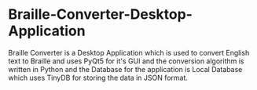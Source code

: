 # Braille-Converter-Desktop-Application
Braille Converter is a Desktop Application which is used to convert English text to Braille and uses PyQt5 for it's GUI and the conversion algorithm is written in Python and the Database for the application is Local Database which uses TinyDB for storing the data in JSON format.

